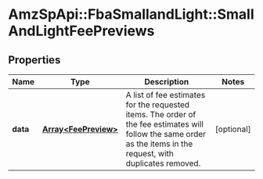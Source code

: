 # AmzSpApi::FbaSmallandLight::SmallAndLightFeePreviews

## Properties
Name | Type | Description | Notes
------------ | ------------- | ------------- | -------------
**data** | [**Array&lt;FeePreview&gt;**](FeePreview.md) | A list of fee estimates for the requested items. The order of the fee estimates will follow the same order as the items in the request, with duplicates removed. | [optional] 

